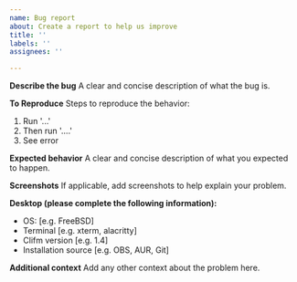 ```yaml
---
name: Bug report
about: Create a report to help us improve
title: ''
labels: ''
assignees: ''

---
```


**Describe the bug**
A clear and concise description of what the bug is.

**To Reproduce**
Steps to reproduce the behavior:
1. Run '...'
2. Then run '....'
3. See error

**Expected behavior**
A clear and concise description of what you expected to happen.

**Screenshots**
If applicable, add screenshots to help explain your problem.

**Desktop (please complete the following information):**
 - OS: [e.g. FreeBSD]
 - Terminal [e.g. xterm, alacritty]
 - Clifm version [e.g. 1.4]
- Installation source [e.g. OBS, AUR, Git]

**Additional context**
Add any other context about the problem here.
